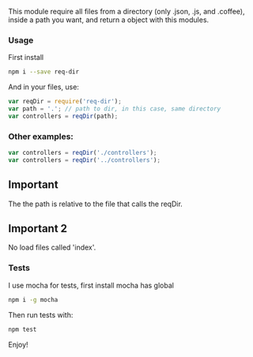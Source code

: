 This module require all files from a directory (only .json, .js, and .coffee), inside a path you want, and return a object with this modules.


### Usage
First install

```sh
npm i --save req-dir
```

And in your files, use:

```js
var reqDir = require('req-dir');
var path = '.'; // path to dir, in this case, same directory
var controllers = reqDir(path);
```



### Other examples:

```js
var controllers = reqDir('./controllers');
var controllers = reqDir('../controllers');
```


## Important
The the path is relative to the file that calls the reqDir.

## Important 2
No load files called 'index'.

### Tests
I use mocha for tests, first install mocha has global

```sh
npm i -g mocha
```

Then run tests with:

```sh
npm test
```

Enjoy!

